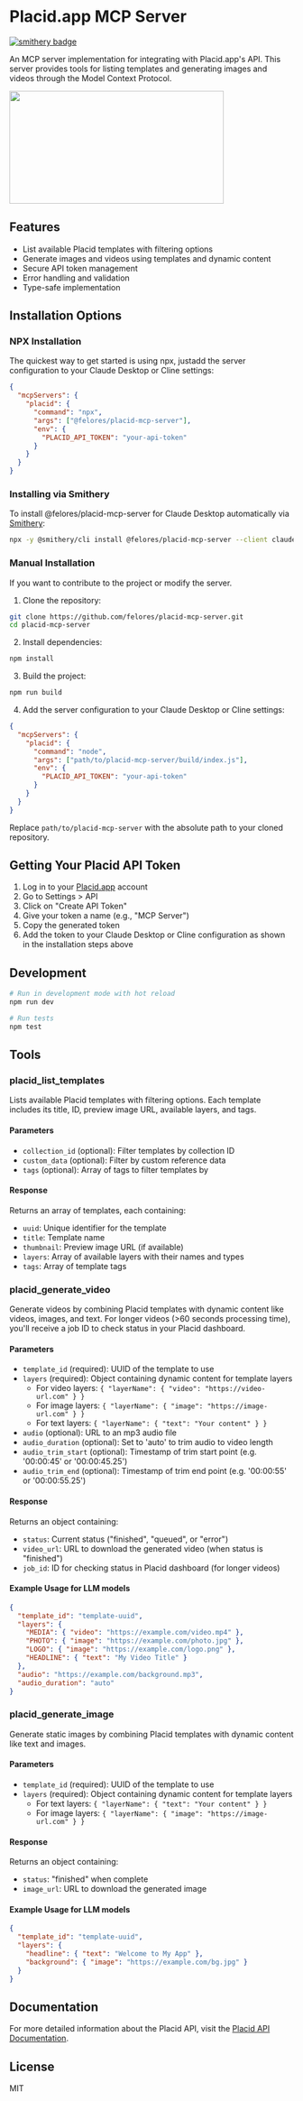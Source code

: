 # Placid.app MCP Server
[![smithery badge](https://smithery.ai/badge/@felores/placid-mcp-server)](https://smithery.ai/server/@felores/placid-mcp-server)

An MCP server implementation for integrating with Placid.app's API. This server provides tools for listing templates and generating images and videos through the Model Context Protocol.

<a href="https://glama.ai/mcp/servers/xeklsydon0">
  <img width="380" height="200" src="https://glama.ai/mcp/servers/xeklsydon0/badge" />
</a>

## Features

- List available Placid templates with filtering options
- Generate images and videos using templates and dynamic content
- Secure API token management
- Error handling and validation
- Type-safe implementation

## Installation Options

### NPX Installation

The quickest way to get started is using npx, justadd the server configuration to your Claude Desktop or Cline settings:

```json
{
  "mcpServers": {
    "placid": {
      "command": "npx",
      "args": ["@felores/placid-mcp-server"],
      "env": {
        "PLACID_API_TOKEN": "your-api-token"
      }
    }
  }
}
```

### Installing via Smithery

To install @felores/placid-mcp-server for Claude Desktop automatically via [Smithery](https://smithery.ai/server/@felores/placid-mcp-server):

```bash
npx -y @smithery/cli install @felores/placid-mcp-server --client claude
```

### Manual Installation

If you want to contribute to the project or modify the server.

1. Clone the repository:
```bash
git clone https://github.com/felores/placid-mcp-server.git
cd placid-mcp-server
```

2. Install dependencies:
```bash
npm install
```

3. Build the project:
```bash
npm run build
```

4. Add the server configuration to your Claude Desktop or Cline settings:
```json
{
  "mcpServers": {
    "placid": {
      "command": "node",
      "args": ["path/to/placid-mcp-server/build/index.js"],
      "env": {
        "PLACID_API_TOKEN": "your-api-token"
      }
    }
  }
}
```

Replace `path/to/placid-mcp-server` with the absolute path to your cloned repository.

## Getting Your Placid API Token

1. Log in to your [Placid.app](https://placid.app/) account
2. Go to Settings > API
3. Click on "Create API Token"
4. Give your token a name (e.g., "MCP Server")
5. Copy the generated token
6. Add the token to your Claude Desktop or Cline configuration as shown in the installation steps above

## Development

```bash
# Run in development mode with hot reload
npm run dev

# Run tests
npm test
```

## Tools

### placid_list_templates
Lists available Placid templates with filtering options. Each template includes its title, ID, preview image URL, available layers, and tags.

#### Parameters
- `collection_id` (optional): Filter templates by collection ID
- `custom_data` (optional): Filter by custom reference data
- `tags` (optional): Array of tags to filter templates by

#### Response
Returns an array of templates, each containing:
- `uuid`: Unique identifier for the template
- `title`: Template name
- `thumbnail`: Preview image URL (if available)
- `layers`: Array of available layers with their names and types
- `tags`: Array of template tags

### placid_generate_video
Generate videos by combining Placid templates with dynamic content like videos, images, and text. For longer videos (>60 seconds processing time), you'll receive a job ID to check status in your Placid dashboard.

#### Parameters
- `template_id` (required): UUID of the template to use
- `layers` (required): Object containing dynamic content for template layers
  - For video layers: `{ "layerName": { "video": "https://video-url.com" } }`
  - For image layers: `{ "layerName": { "image": "https://image-url.com" } }`
  - For text layers: `{ "layerName": { "text": "Your content" } }`
- `audio` (optional): URL to an mp3 audio file
- `audio_duration` (optional): Set to 'auto' to trim audio to video length
- `audio_trim_start` (optional): Timestamp of trim start point (e.g. '00:00:45' or '00:00:45.25')
- `audio_trim_end` (optional): Timestamp of trim end point (e.g. '00:00:55' or '00:00:55.25')

#### Response
Returns an object containing:
- `status`: Current status ("finished", "queued", or "error")
- `video_url`: URL to download the generated video (when status is "finished")
- `job_id`: ID for checking status in Placid dashboard (for longer videos)

#### Example Usage for LLM models
```json
{
  "template_id": "template-uuid",
  "layers": {
    "MEDIA": { "video": "https://example.com/video.mp4" },
    "PHOTO": { "image": "https://example.com/photo.jpg" },
    "LOGO": { "image": "https://example.com/logo.png" },
    "HEADLINE": { "text": "My Video Title" }
  },
  "audio": "https://example.com/background.mp3",
  "audio_duration": "auto"
}
```

### placid_generate_image
Generate static images by combining Placid templates with dynamic content like text and images.

#### Parameters
- `template_id` (required): UUID of the template to use
- `layers` (required): Object containing dynamic content for template layers
  - For text layers: `{ "layerName": { "text": "Your content" } }`
  - For image layers: `{ "layerName": { "image": "https://image-url.com" } }`

#### Response
Returns an object containing:
- `status`: "finished" when complete
- `image_url`: URL to download the generated image

#### Example Usage for LLM models
```json
{
  "template_id": "template-uuid",
  "layers": {
    "headline": { "text": "Welcome to My App" },
    "background": { "image": "https://example.com/bg.jpg" }
  }
}
```

## Documentation

For more detailed information about the Placid API, visit the [Placid API Documentation](https://placid.app/docs/api/).

## License

MIT
